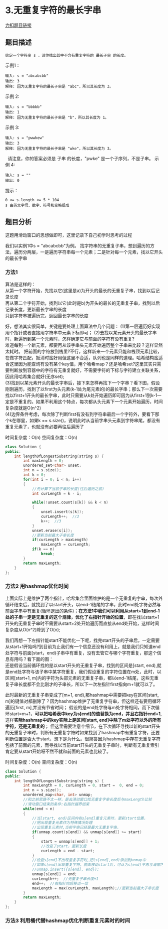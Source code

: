 # 3.无重复字符的最长字串

[力扣题目链接](https://leetcode-cn.com/problems/longest-substring-without-repeating-characters/)  


## 题目描述  

    给定一个字符串 s ，请你找出其中不含有重复字符的 最长子串 的长度。  

示例1：

    输入: s = "abcabcbb"
    输出: 3 
    解释: 因为无重复字符的最长子串是 "abc"，所以其长度为 3。
示例 2:

    输入: s = "bbbbb"
    输出: 1
    解释: 因为无重复字符的最长子串是 "b"，所以其长度为 1。
示例 3:

    输入: s = "pwwkew"
    输出: 3
    解释: 因为无重复字符的最长子串是 "wke"，所以其长度为 3。
     请注意，你的答案必须是 子串 的长度，"pwke" 是一个子序列，不是子串。
示例 4:

    输入: s = ""
    输出: 0

提示：

    0 <= s.length <= 5 * 104
    s 由英文字母、数字、符号和空格组成  


## 题目分析  

这题用滑动窗口的思想做即可，这里记录下自己初学时思考的过程  

我们以实例1中s = "abcabcbb"为例。
找字符串的无重复子串，想到遍历的方法，遍历分两层，一是遍历字符串每一个元素；二是针对每一个元素，找以它开头的最长字串   


### 方法1  
算法是这样的：  
从第一个字符开始，先找以它(这里是a)为开头的最长的无重复子串，找到以后记录长度    
再从第二个字符开始，找到以它(此时是b)为开头的最长的无重复子串，找到以后记录长度，更新最长字串的长度  
只到字符串被遍历完，返回最长字串的长度  

好，想法其实很简单，关键是要处理上面算法中几个问题：
(1)第一层遍历好实现用个指针或者直接用字符串中元素下标即可；
(2)去找以某元素开头的最长字串时，新遍历到某一个元素时，怎样确定它与前面的字符有没有重复?   
难道每到一个新元素，都要再从该字串头元素开始遍历整个子串来比较？这样显然太耗时。
把前面的字符放到栈里?不行，这样新来一个元素只能和栈顶元素比较，在做字符匹配，抵消时蛮好用但这里不合适，队列也是同样的道理。哈希结构蛮适合这里因为能查询有没有某个key值，用个哈希map？还是哈希set?这里其实只需要判断放到容器中的字符有无重复就好，不需要字符的下标与字符建立关联关系，因此用哈希集合就好(无序set);  
(3)找到以某元素开头的最长字串后，接下来怎样再找下一个字串？看下图，假设刚刚遍历，找到了以first为头元素(k-1处为尾元素的)的最长字串；那么下一次需要找以first+1开头的最长字串，此时只需要从k处开始遍历即可因为从first+1到k-1一定是不重复的。如果不利用这个特点，每次都从头元素下一个元素开始遍历，时间复杂度就是O(n^2)  
(4)边界条件考虑，每次除了判断first有没有到字符串最后一个字符外，要看下那个k在哪里，如果k == s.size()，说明此时从当前字串头元素到字符串尾，都没有重复元素了，也就没有必要再往后遍历了  

时间复杂度：O(n)
空间复杂度：O(n)
```cpp
class Solution {
public:
    int lengthOfLongestSubstring(string s) {
        int maxLength = 0;
        unordered_set<char> unset;
        int n = s.size();
        int k = 0;
        for(int i = 0; i < n; i++)
        {
            //先计算下当前子串的长度(往后遍历之前)
            int curLength = k - i;

            while(!unset.count(s[k]) && k < n)
            {         
                unset.insert(s[k]);
                curLength++;  //3
                k++;  //3
            }
            unset.erase(s[i]);
            //更新当前最大子串长度
            if(curLength > maxLength)
                maxLength = curLength;
            if(k == n)
                break;     
        }
        return maxLength;
    }
};
```

### 方法2  用hashmap优化时间

上面实际上是维护了两个指针，哈希集合里面维护的是一个无重复的字串，每次外循环结束后，就找到了以start开头，以end-1结尾的字串，此时end处字符必然与前面字串中有重复(循环退出的条件)；**在方法1中我们可以利用从start+1到end-1处的子串一定是无重复的这个规律，优化了右指针开始的位置**，即在找以start+1开头的无重复子串时不需要从start+2处开始遍历而直接从end处开始，这样时间复杂度从O(n^2)降到了O(n);  

我们再想一下左指针能start不能优化一下呢，找完start开头的子串后，一定需要从start+1开始吗?到目前为止我们有一个信息还没有利用上，就是我们只知道end处字符与前面[start，end)子串中有重复，没有去管它与哪个字符重复，那这个信息有用吗？看下面的图：  
还是假设当前循环找的是以start开头的无重复子串，找到的区间是[start, end),就是end处字符与该子串中某字符重复，我们假设重复的字符位置在m处，此时，以区间[start+1, m]内的字符为头部元素的无重复子串，都以end-1结尾，这些无重复子串长度都不会比刚才的子串长，所以下一次左指针first指向m+1就可以了。  

此时最新的无重复子串变成了[m+1, end),那hashmap中需要把key在区间[start, m]的键值对都删除了？因为hashmap维护了无重复字符串，但这样还有要用循环遍历[first, m],并没有节省时间； 假设的是end处字符与m处字符相同，而下次循环start=m+1，**可以把哈希表中key为s[end]的值替换为end，并且右指针end+1**,这样**实际hashmap中的key实际上是区间[start, end]中除了m处字符以外的所有字符，还是无重复的**； 
但这里需要注意个细节，在下次循环寻找以新的start开头的无重复子串时，判断有无重复字符时如果找到了hashmap中有重复字符，还要判断位置是否大于start，想下是为什么。很简答因为hashmap中存在无重复字符包括了前面的元素，而寻找以当前start开头的无重复子串时，判断有无重复索引肯定要从start开始呀不然不就和前面的元素也比较了。


时间复杂度：O(n)
空间复杂度：O(n)
```cpp
class Solution {
public:
    int lengthOfLongestSubstring(string s) {
        int maxLength = 0, curLength = 0, start =  0, end = 0;
        int n = s.size();
        unordered_map<char, int> unmap;  
        //和之前思路不太一样，是去滑动窗口找无重复字串长度后与maxLength比较  
        //滑动窗口结束的条件:右指针越界结束
        while(end < n)  
        {
            //当[start, end)区间内有s[end]重复元素时，更新start位置，
            //把出现重复元素作为特殊情况处理
            //出现重复元素时,当前字串已经是最大无重复字串，
            if(unmap.count(s[end]) && unmap[s[end]] >= start)
            {
                start = unmap[s[end]] + 1;
                //改变了start，更新长度
                curLength = end - start;
            }
            //检查s[end]不出现重复字符时,把(s[end],end)添加到unmap中
            //如果s[end]出现重复字符，前面移动start后，可认为s[end]不再与滑窗内字符重复
            //unmap.insert({s[end], end});
            unmap[s[end]] = end;
            curLength++;  //无重复子串长度+1
            end++;  //右指针向后移动一位          
            maxLength = max(curLength, maxLength);//更新当前最大子串长度
        }                
        return maxLength;
    }
};
```

### 方法3 利用桶代替hashmap优化判断重复元素时的时间



















